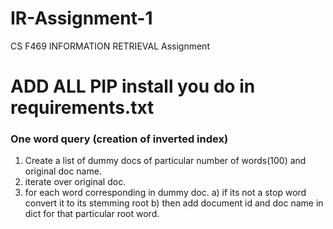 # IR-Assignment-1
CS F469 INFORMATION RETRIEVAL Assignment


# ADD ALL PIP install you do in requirements.txt

### One word query (creation of inverted index)
1) Create a list of dummy docs of particular number of words(100) and original doc name.
2) iterate over original doc.
3) for each word corresponding in dummy doc.
    a) if its not a stop word convert it to its stemming root
    b) then add document id and doc name in dict for that particular root word.
